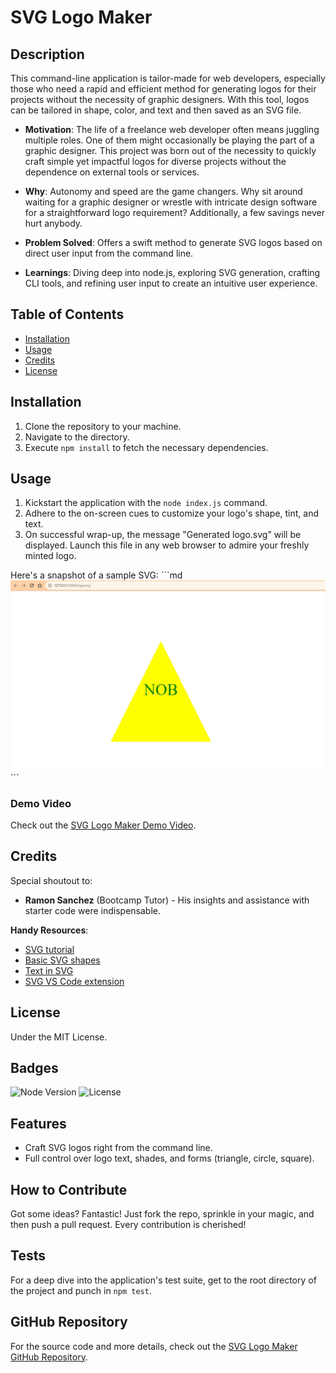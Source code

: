 # SVG Logo Maker

## Description

This command-line application is tailor-made for web developers, especially those who need a rapid and efficient method for generating logos for their projects without the necessity of graphic designers. With this tool, logos can be tailored in shape, color, and text and then saved as an SVG file.

- **Motivation**: The life of a freelance web developer often means juggling multiple roles. One of them might occasionally be playing the part of a graphic designer. This project was born out of the necessity to quickly craft simple yet impactful logos for diverse projects without the dependence on external tools or services.
  
- **Why**: Autonomy and speed are the game changers. Why sit around waiting for a graphic designer or wrestle with intricate design software for a straightforward logo requirement? Additionally, a few savings never hurt anybody.
  
- **Problem Solved**: Offers a swift method to generate SVG logos based on direct user input from the command line.

- **Learnings**: Diving deep into node.js, exploring SVG generation, crafting CLI tools, and refining user input to create an intuitive user experience.

## Table of Contents 

- [Installation](#installation)
- [Usage](#usage)
- [Credits](#credits)
- [License](#license)

## Installation

1. Clone the repository to your machine.
2. Navigate to the directory.
3. Execute `npm install` to fetch the necessary dependencies.

## Usage

1. Kickstart the application with the `node index.js` command.
2. Adhere to the on-screen cues to customize your logo's shape, tint, and text.
3. On successful wrap-up, the message "Generated logo.svg" will be displayed. Launch this file in any web browser to admire your freshly minted logo.

Here's a snapshot of a sample SVG:
\```md
![Sample SVG Logo](assets/images/sample.jpg)
\```

### Demo Video
Check out the [SVG Logo Maker Demo Video](https://share.vidyard.com/watch/ye8QyywbvixZSQwP2Toa7F?).

## Credits

Special shoutout to:

- **Ramon Sanchez** (Bootcamp Tutor) - His insights and assistance with starter code were indispensable.
  
**Handy Resources**:
- [SVG tutorial](https://developer.mozilla.org/en-US/docs/Web/SVG/Tutorial)
- [Basic SVG shapes](https://developer.mozilla.org/en-US/docs/Web/SVG/Tutorial/Basic_Shapes)
- [Text in SVG](https://developer.mozilla.org/en-US/docs/Web/SVG/Tutorial/Texts)
- [SVG VS Code extension](https://marketplace.visualstudio.com/items?itemName=jock.svg)

## License

Under the MIT License.

## Badges

![Node Version](https://img.shields.io/node/v/npm)
![License](https://img.shields.io/github/license/your-github-username/svg-logo-maker)

## Features

- Craft SVG logos right from the command line.
- Full control over logo text, shades, and forms (triangle, circle, square).

## How to Contribute

Got some ideas? Fantastic! Just fork the repo, sprinkle in your magic, and then push a pull request. Every contribution is cherished!

## Tests

For a deep dive into the application's test suite, get to the root directory of the project and punch in `npm test`.

## GitHub Repository
For the source code and more details, check out the [SVG Logo Maker GitHub Repository](https://github.com/grayd500/SVG-Logo-Maker).
